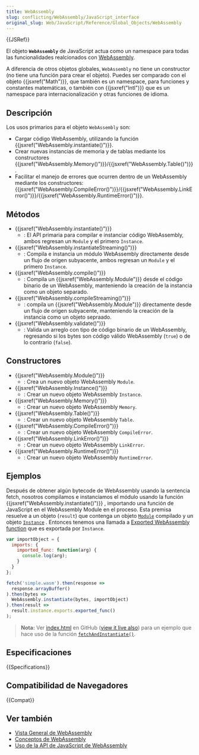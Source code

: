 ```yaml
---
title: WebAssembly
slug: conflicting/WebAssembly/JavaScript_interface
original_slug: Web/JavaScript/Reference/Global_Objects/WebAssembly
---
```


{{JSRef}}

El objeto **`WebAssembly`** de JavaScript actua como un namespace para todas las funcionalidades realcionados con [WebAssembly](/es/docs/WebAssembly).

A diferencia de otros objetos globales, `WebAssembly` no tiene un constructor (no tiene una función para crear el objeto). Puedes ser comparado con el objeto {{jsxref("Math")}}, que también es un namespace, para funciones y constantes matemáticas, o también con {{jsxref("Intl")}} que es un namespace para internacionalización y otras funciones de idioma.

## Descripción

Los usos primarios para el objeto `WebAssembly` son:

- Cargar código WebAssembly, utilizando la función {{jsxref("WebAssembly.instantiate()")}}.
- Crear nuevas instancias de memoria y de tablas mediante los constructores {{jsxref("WebAssembly.Memory()")}}/{{jsxref("WebAssembly.Table()")}}.
- Facilitar el manejo de errores que ocurren dentro de un WebAssembly mediante los constructores:{{jsxref("WebAssembly.CompileError()")}}/{{jsxref("WebAssembly.LinkError()")}}/{{jsxref("WebAssembly.RuntimeError()")}}.

## Métodos

- {{jsxref("WebAssembly.instantiate()")}}
  - : El API primaria para compilar e instanciar código WebAssembly, ambos regresan un `Module` y el primero `Instance`.
- {{jsxref("WebAssembly.instantiateStreaming()")}}
  - : Compila e instancia un módulo WebAssembly directamente desde un flujo de origen subyacente, ambos regresan un `Module` y el primero `Instance`.
- {{jsxref("WebAssembly.compile()")}}
  - : Compila un {{jsxref("WebAssembly.Module")}} desde el código binario de un WebAssembly, manteniendo la creación de la instancia como un objeto separado.
- {{jsxref("WebAssembly.compileStreaming()")}}
  - : compila un {{jsxref("WebAssembly.Module")}} directamente desde un flujo de origen subyacente, manteniendo la creación de la instancia como un objeto sepraado.
- {{jsxref("WebAssembly.validate()")}}
  - : Valida un arreglo con tipo de código binario de un WebAssembly, regresando si los bytes son código válido WebAssembly (`true`) o de lo contrario (`false`).

## Constructores

- {{jsxref("WebAssembly.Module()")}}
  - : Crea un nuevo objeto WebAssembly `Module`.
- {{jsxref("WebAssembly.Instance()")}}
  - : Crear un nuevo objeto WebAssembly `Instance`.
- {{jsxref("WebAssembly.Memory()")}}
  - : Crear un nuevo objeto WebAssembly `Memory`.
- {{jsxref("WebAssembly.Table()")}}
  - : Crear un nuevo objeto WebAssembly `Table`.
- {{jsxref("WebAssembly.CompileError()")}}
  - : Crear un nuevo objeto WebAssembly `CompileError`.
- {{jsxref("WebAssembly.LinkError()")}}
  - : Crear un nuevo objeto WebAssembly `LinkError`.
- {{jsxref("WebAssembly.RuntimeError()")}}
  - : Crear un nuevo objeto WebAssembly `RuntimeError`.

## Ejemplos

Después de obtener algún bytecode de WebAssembly usando la sentencia fetch, nosotros compilamos e instanciamos el módulo usando la función {{jsxref("WebAssembly.instantiate()")}} , importando una función de JavaScript en el WebAssembly Module en el proceso. Esta premisa resuelve a un objeto (`result`) que contenga un objeto [`Module`](/es/docs/Web/JavaScript/Reference/Global_Objects/WebAssembly/Module) compilado y un objeto [`Instance`](/es/docs/Web/JavaScript/Reference/Global_Objects/WebAssembly/Instance) . Entonces tenemos una llamada a [Exported WebAssembly function](/es/docs/WebAssembly/Exported_functions) que es exportada por `Instance`.

```js
var importObject = {
  imports: {
    imported_func: function(arg) {
      console.log(arg);
    }
  }
};

fetch('simple.wasm').then(response =>
  response.arrayBuffer()
).then(bytes =>
  WebAssembly.instantiate(bytes, importObject)
).then(result =>
  result.instance.exports.exported_func()
);
```

> **Nota:** Ver [index.html](https://github.com/mdn/webassembly-examples/blob/master/js-api-examples/index.html) en GitHub ([view it live also](https://mdn.github.io/webassembly-examples/js-api-examples/)) para un ejemplo que hace uso de la función [`fetchAndInstantiate()`](https://github.com/mdn/webassembly-examples/blob/master/wasm-utils.js#L1).

## Especificaciones

{{Specifications}}

## Compatibilidad de Navegadores

{{Compat}}

## Ver también

- [Vista General de WebAssembly](/es/docs/WebAssembly)
- [Conceptos de WebAssembly](/es/docs/WebAssembly/Concepts)
- [Uso de la API de JavaScript de WebAssembly](/es/docs/WebAssembly/Using_the_JavaScript_API)
